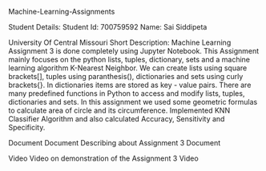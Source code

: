 Machine-Learning-Assignments

Student Details: Student Id: 700759592 Name: Sai Siddipeta

University Of Central Missouri Short Description: Machine Learning Assignment 3 is done completely using Jupyter Notebook. This Assignment mainly focuses on the python lists, tuples, dictionary, sets and a machine learning algorithm K-Nearest Neighbor. We can create lists using square brackets[], tuples using paranthesis(), dictionaries and sets using curly brackets{}. In dictionaries items are stored as key - value pairs. There are many predefined functions in Python to access and modify lists, tuples, dictionaries and sets. In this assignment we used some geometric formulas to calculate area of circle and its circumference. Implemented KNN Classifier Algorithm and also calculated Accuracy, Sensitivity and Specificity.

Document Document Describing about Assignment 3 Document

Video Video on demonstration of the Assignment 3 Video
